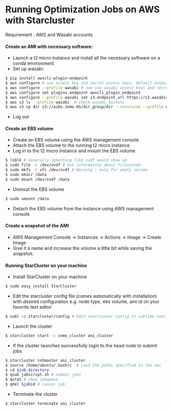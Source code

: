 # Running Optimization Jobs on AWS with Starcluster
Requirement : AWS and Wasabi accounts

#### Create an AMI with necessary software:
* Launch a t2 micro instance and install all the necessary software on a conda environment.
* Set up wasabi:
```sh
$ pip install awscli-plugin-endpoint
$ aws configure # use access key and secret access keys, default output: json, region us-east-1
$ aws configure --profile wasabi # now use wasabi access keys and secret access keys,region us-west-1
$ aws configure set plugins.endpoint awscli_plugin_endpoint
$ aws configure --profile wasabi set s3.endpoint_url https://s3.wasabisys.com
$ aws s3 ls --profile wasabi  # check wasabi buckets
$ aws s3 cp dir s3://aibs.snmo.01/dir_group/dir --recursive --profile wasabi
```
* Log out

#### Create an EBS volume

* Create an EBS volume using the AWS management console
* Attach the EBS volume to the running t2 micro instance.
* Log in to the t2 micro instance and mount the EBS volume
```sh
$ lsblk # Generally something like xvdf would show up
$ sudo file -s /dev/xvdf # Get information about filesystem
$ sudo mkfs -t xfs /dev/xvdf # Warning : only for empty volume
$ sudo mkdir /data
$ sudo mount /dev/xvdf /data
```
* Unmout the EBS volume
```sh
$ sudo umount /data
```
* Detach the EBS volume from the instance using AWS management console

#### Create a snapshot of the AMI
* AWS Management Console -> Instances -> Actions -> Image -> Create Image
* Give it a name and increase the volume a little bit while saving the snapshot.

#### Running StarCluster on your machine

* Install StarCluster on your machine
```sh
$ sudo easy_install StarCluster
```

* Edit the starcluster config file (comes automatically with installation) with desired configuration e.g. node type, ebs volume, ami id on your favorite text editor
```sh
$ subl ~/.starcluster/config # Edit starcluster config in sublime text
```

* Launch the cluster
```sh
$ starcluster start -c snmo_cluster ani_cluster
```

* If the cluster launches successfully login to the head node to submit jobs
```sh
$ starcluster sshmaster ani_cluster
$ source /home/ubuntu/.bashrc  # Load the paths specified in the ami
$ cd $job_directory
$ qsub jobscript.sh # submit jobs
$ qstat # show jobqueue
$ qdel $jobid # cancel job
```

* Terminate the cluster
```sh
$ starcluster terminate ani_cluster
```
